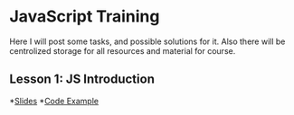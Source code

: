 # JavaScript Training
Here I will post some tasks, and possible solutions for it. 
Also there will be centrolized storage for all resources and material for course.

## Lesson 1: JS Introduction
  *[Slides](http://slides.com/diodredd/deck/fullscreen)
  *[Code Example](https://plnkr.co/edit/0cJ2AyADN4p7Mixf4UsP)
